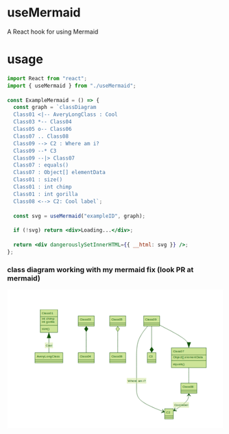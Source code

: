 # useMermaid

A React hook for using Mermaid

# usage

```jsx
import React from "react";
import { useMermaid } from "./useMermaid";

const ExampleMermaid = () => {
  const graph = `classDiagram
  Class01 <|-- AveryLongClass : Cool
  Class03 *-- Class04
  Class05 o-- Class06
  Class07 .. Class08
  Class09 --> C2 : Where am i?
  Class09 --* C3
  Class09 --|> Class07
  Class07 : equals()
  Class07 : Object[] elementData
  Class01 : size()
  Class01 : int chimp
  Class01 : int gorilla
  Class08 <--> C2: Cool label`;

  const svg = useMermaid("exampleID", graph);

  if (!svg) return <div>Loading...</div>;

  return <div dangerouslySetInnerHTML={{ __html: svg }} />;
};
```

### class diagram working with my mermaid fix (look PR at mermaid)

![Screenshot](/uml.png)
